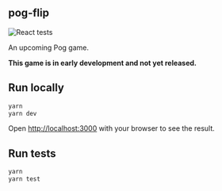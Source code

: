 ## pog-flip

![React tests](https://github.com/pogdigital/pog-flip/actions/workflows/continuous-integration.yaml/badge.svg)

An upcoming Pog game.

**This game is in early development and not yet released.**

## Run locally

```bash
yarn
yarn dev
```

Open [http://localhost:3000](http://localhost:3000) with your browser to see the result.

## Run tests

```bash
yarn
yarn test
```
